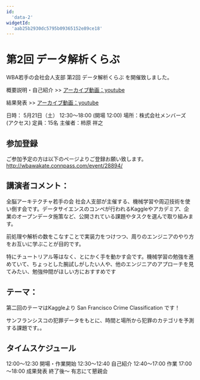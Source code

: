 ```yaml
---
id:
  'data-2'
widgetId:
  'aab25b2930dc5795b09365152e89ce18'
---
```


# 第2回 データ解析くらぶ

WBA若手の会社会人支部
第2回 データ解析くらぶ を開催致しました。

概要説明・自己紹介
&gt;&gt; [アーカイブ動画：youtube](https://www.youtube.com/watch?v=GOOUluTCkeg)

結果発表
&gt;&gt; [アーカイブ動画：youtube](https://www.youtube.com/watch?v=1eCz2bPPgtg&feature=youtu.be)

日時： 5月21日（土） 12:30～18:00 (開場 12:00)
場所：株式会社メンバーズ (アクセス)
定員：15名
主催者：柿原 祥之

## 参加登録
ご参加予定の方は以下のページよりご登録お願い致します。
http://wbawakate.connpass.com/event/28894/

## 講演者コメント：
全脳アーキテクチャ若手の会 社会人支部が主催する、機械学習や周辺技術を使い倒す会です。データサイエンスのコンペが行われるKaggleやアカデミア、企業のオープンデータ施策など、公開されている課題やタスクを選んで取り組みます。

前処理や解析の数をこなすことで実装力をつけつつ、周りのエンジニアのやり方をお互いに学ぶことが目的です。

特にチュートリアル等はなく、とにかく手を動かす会です。機械学習の勉強を進めていて、ちょっとした腕試しがしたい人や、他のエンジニアのアプローチを見てみたい、勉強仲間がほしい方におすすめです

## テーマ：
第二回のテーマはKaggleより San Francisco Crime Classification です！

サンフランシスコの犯罪データをもとに、時間と場所から犯罪のカテゴリを予測する課題です。。

## タイムスケジュール
12:00～12:30 開場・作業開始
12:30～12:40 自己紹介
12:40～17:00 作業
17:00～18:00 成果発表
終了後～ 有志にて懇親会
